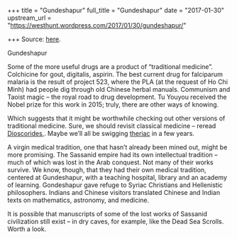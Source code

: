 +++
title = "Gundeshapur"
full_title = "Gundeshapur"
date = "2017-01-30"
upstream_url = "https://westhunt.wordpress.com/2017/01/30/gundeshapur/"

+++
Source: [here](https://westhunt.wordpress.com/2017/01/30/gundeshapur/).

Gundeshapur

Some of the more useful drugs are a product of “traditional medicine”.
Colchicine for gout, digitalis, aspirin. The best current drug for
falciparum malaria is the result of project 523, where the PLA (at the
request of Ho Chi Minh) had people dig through old Chinese herbal
manuals. Communism and Taoist magic – the royal road to drug
development. Tu Youyou received the Nobel prize for this work in 2015;
truly, there are other ways of knowing.

Which suggests that it might be worthwhile checking out other versions
of traditional medicine. Sure, we should revisit classical medicine –
reread
[Dioscorides,](https://en.wikipedia.org/wiki/Pedanius_Dioscorides).
Maybe we’ll all be swigging
[theriac](https://en.wikipedia.org/wiki/Theriac) in a few years.

A virgin medical tradition, one that hasn’t already been mined out,
might be more promising. The Sassanid empire had its own intellectual
tradition – much of which was lost in the Arab conquest. Not many of
their works survive. We know, though, that they had their own medical
tradition, centered at Gundeshapur, with a teaching hospital, library
and an academy of learning. Gondeshapur gave refuge to Syriac Christians
and Hellenistic philosophers. Indians and Chinese visitors translated
Chinese and Indian texts on mathematics, astronomy, and medicine.

It is possible that manuscripts of some of the lost works of Sassanid
civilization still exist – in dry caves, for example, like the Dead Sea
Scrolls. Worth a look.


